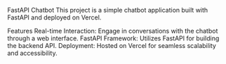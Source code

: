 FastAPI Chatbot
This project is a simple chatbot application built with FastAPI and deployed on Vercel.

Features
Real-time Interaction: Engage in conversations with the chatbot through a web interface.
FastAPI Framework: Utilizes FastAPI for building the backend API.
Deployment: Hosted on Vercel for seamless scalability and accessibility.
